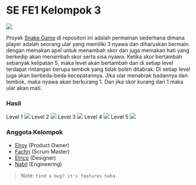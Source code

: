 # SE FE1 Kelompok 3
![](https://drive.google.com/uc?export=view&id=1twoCc6O5WRDmilmr4qgCJiiCxk_kW9l9)

Proyek [Snake Game](https://rg-km.github.io/se-fe1-kelompok3) di repositori ini adalah permainan sederhana dimana player adalah seorang ular yang memiliki 3 nyawa dan diharuskan bermain dengan memakan apel untuk menambah skor dan juga memakan hati yang berkedip akan menambah skor serta sisa nyawa. Ketika skor bertambah sebanyak kelipatan 5, maka level akan bertambah dan di setiap level terdapat rintangan berupa tembok yang tidak boleh ditabrak. Di setiap level juga akan berbeda-beda kecepatannya. Jika ular menabrak badannya dan tembok, maka nyawa akan berkurang 1. Dan jika skor kurang dari 1 maka ular akan mati.

### Hasil
Level 1
![](https://drive.google.com/uc?export=view&id=1y0qQG1ZDkUYRR5Eouj-1h91DfCfB7C60) Level 2
![](https://drive.google.com/uc?export=view&id=1_65kI8j-M3Fd7NZQdQgHHKLriOrfVbZC)
Level 3
![](https://drive.google.com/uc?export=view&id=1hQ89oEA0-yShEC8YKUvyXnHrAVlmR8tw)
Level 4
![](https://drive.google.com/uc?export=view&id=1mkvHI7TLuyEtzWDopQQ2LvB-SzRfITOV)
Level 5
![](https://drive.google.com/uc?export=view&id=1DZJbvnimjy3R5z_8VCNK_IShegQFi6UU)

### Anggota Kelompok
- [Elroy](https://github.com/elroypedrokameo) (Product Owner)
- [Fachri](https://github.com/Fachri07) (Scrum Master)
- [Elrico](https://github.com/ElricoAf) (Designer)
- [Nabil](https://github.com/nabilaba) (Engineering)

> Note: `find a bug? it's features haha.`
